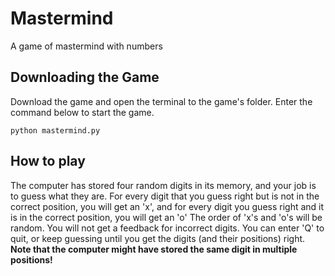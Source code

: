 # Mastermind

A game of mastermind with numbers

## Downloading the Game

Download the game and open the terminal to the game's folder. Enter the command below to start the game.
```
python mastermind.py
```

## How to play

The computer has stored four random digits in its memory, and your job is to guess what they are. 
For every digit that you guess right but is not in the correct position, you will get an 'x', and for every digit you guess right and it is in the correct position, you will get an 'o'
The order of 'x's and 'o's will be random. You will not get a feedback for incorrect digits.
You can enter 'Q' to quit, or keep guessing until you get the digits (and their positions) right.
**Note that the computer might have stored the same digit in multiple positions!**
